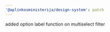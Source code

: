 ```yaml
---
'@aplinkosministerija/design-system': patch
---
```


added option label function on multiselect filter
